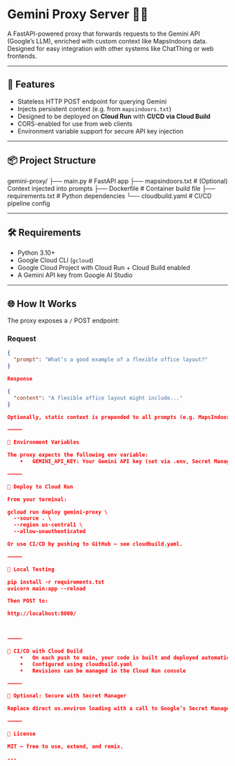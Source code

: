 # Gemini Proxy Server 🔁✨

A FastAPI-powered proxy that forwards requests to the Gemini API (Google’s LLM), enriched with custom context like MapsIndoors data. Designed for easy integration with other systems like ChatThing or web frontends.

---

## 🚀 Features

- Stateless HTTP POST endpoint for querying Gemini
- Injects persistent context (e.g. from `mapsindoors.txt`)
- Designed to be deployed on **Cloud Run** with **CI/CD via Cloud Build**
- CORS-enabled for use from web clients
- Environment variable support for secure API key injection

---

## 📦 Project Structure

gemini-proxy/
├── main.py              # FastAPI app
├── mapsindoors.txt      # (Optional) Context injected into prompts
├── Dockerfile           # Container build file
├── requirements.txt     # Python dependencies
└── cloudbuild.yaml      # CI/CD pipeline config

---

## 🛠️ Requirements

- Python 3.10+
- Google Cloud CLI (`gcloud`)
- Google Cloud Project with Cloud Run + Cloud Build enabled
- A Gemini API key from Google AI Studio

---

## 🌐 How It Works

The proxy exposes a `/` POST endpoint:

### Request
```json
{
  "prompt": "What’s a good example of a flexible office layout?"
}

Response

{
  "content": "A flexible office layout might include..."
}

Optionally, static context is prepended to all prompts (e.g. MapsIndoors instructions or documentation).

⸻

🔐 Environment Variables

The proxy expects the following env variable:
	•	GEMINI_API_KEY: Your Gemini API key (set via .env, Secret Manager, or Cloud Run)

⸻

🚀 Deploy to Cloud Run

From your terminal:

gcloud run deploy gemini-proxy \
  --source . \
  --region us-central1 \
  --allow-unauthenticated

Or use CI/CD by pushing to GitHub — see cloudbuild.yaml.

⸻

🧪 Local Testing

pip install -r requirements.txt
uvicorn main:app --reload

Then POST to:

http://localhost:8000/



⸻

🔄 CI/CD with Cloud Build
	•	On each push to main, your code is built and deployed automatically to Cloud Run.
	•	Configured using cloudbuild.yaml
	•	Revisions can be managed in the Cloud Run console

⸻

🔐 Optional: Secure with Secret Manager

Replace direct os.environ loading with a call to Google’s Secret Manager API for improved security in production environments.

⸻

📄 License

MIT — free to use, extend, and remix.

---

